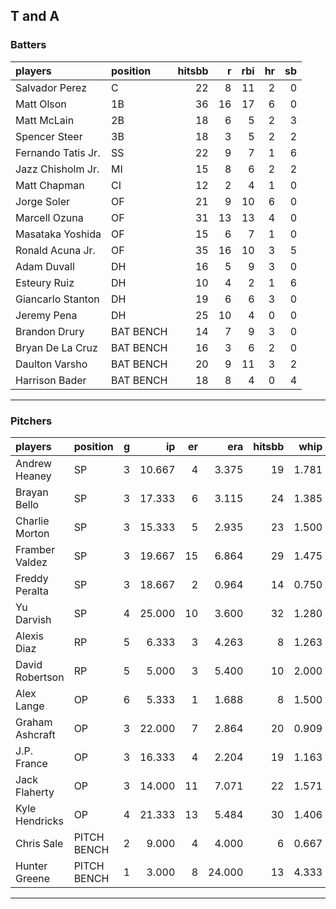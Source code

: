 ## T and A

### Batters

 
|players            |position  | hitsbb|  r| rbi| hr| sb| 
|:------------------|:---------|------:|--:|---:|--:|--:| 
|Salvador Perez     |C         |     22|  8|  11|  2|  0| 
|Matt Olson         |1B        |     36| 16|  17|  6|  0| 
|Matt McLain        |2B        |     18|  6|   5|  2|  3| 
|Spencer Steer      |3B        |     18|  3|   5|  2|  2| 
|Fernando Tatis Jr. |SS        |     22|  9|   7|  1|  6| 
|Jazz Chisholm Jr.  |MI        |     15|  8|   6|  2|  2| 
|Matt Chapman       |CI        |     12|  2|   4|  1|  0| 
|Jorge Soler        |OF        |     21|  9|  10|  6|  0| 
|Marcell Ozuna      |OF        |     31| 13|  13|  4|  0| 
|Masataka Yoshida   |OF        |     15|  6|   7|  1|  0| 
|Ronald Acuna Jr.   |OF        |     35| 16|  10|  3|  5| 
|Adam Duvall        |DH        |     16|  5|   9|  3|  0| 
|Esteury Ruiz       |DH        |     10|  4|   2|  1|  6| 
|Giancarlo Stanton  |DH        |     19|  6|   6|  3|  0| 
|Jeremy Pena        |DH        |     25| 10|   4|  0|  0| 
|Brandon Drury      |BAT BENCH |     14|  7|   9|  3|  0| 
|Bryan De La Cruz   |BAT BENCH |     16|  3|   6|  2|  0| 
|Daulton Varsho     |BAT BENCH |     20|  9|  11|  3|  2| 
|Harrison Bader     |BAT BENCH |     18|  8|   4|  0|  4| 


* * *

### Pitchers

 
|players         |position    |  g|     ip| er|    era| hitsbb|  whip| so|  w| sv| 
|:---------------|:-----------|--:|------:|--:|------:|------:|-----:|--:|--:|--:| 
|Andrew Heaney   |SP          |  3| 10.667|  4|  3.375|     19| 1.781|  8|  1|  0| 
|Brayan Bello    |SP          |  3| 17.333|  6|  3.115|     24| 1.385| 11|  1|  0| 
|Charlie Morton  |SP          |  3| 15.333|  5|  2.935|     23| 1.500| 18|  2|  0| 
|Framber Valdez  |SP          |  3| 19.667| 15|  6.864|     29| 1.475| 12|  0|  0| 
|Freddy Peralta  |SP          |  3| 18.667|  2|  0.964|     14| 0.750| 30|  3|  0| 
|Yu Darvish      |SP          |  4| 25.000| 10|  3.600|     32| 1.280| 21|  0|  0| 
|Alexis Diaz     |RP          |  5|  6.333|  3|  4.263|      8| 1.263|  6|  2|  1| 
|David Robertson |RP          |  5|  5.000|  3|  5.400|     10| 2.000|  4|  0|  2| 
|Alex Lange      |OP          |  6|  5.333|  1|  1.688|      8| 1.500|  6|  0|  1| 
|Graham Ashcraft |OP          |  3| 22.000|  7|  2.864|     20| 0.909| 14|  0|  0| 
|J.P. France     |OP          |  3| 16.333|  4|  2.204|     19| 1.163| 16|  2|  0| 
|Jack Flaherty   |OP          |  3| 14.000| 11|  7.071|     22| 1.571| 19|  1|  0| 
|Kyle Hendricks  |OP          |  4| 21.333| 13|  5.484|     30| 1.406| 16|  1|  0| 
|Chris Sale      |PITCH BENCH |  2|  9.000|  4|  4.000|      6| 0.667| 10|  0|  0| 
|Hunter Greene   |PITCH BENCH |  1|  3.000|  8| 24.000|     13| 4.333|  4|  0|  0| 


* * *


